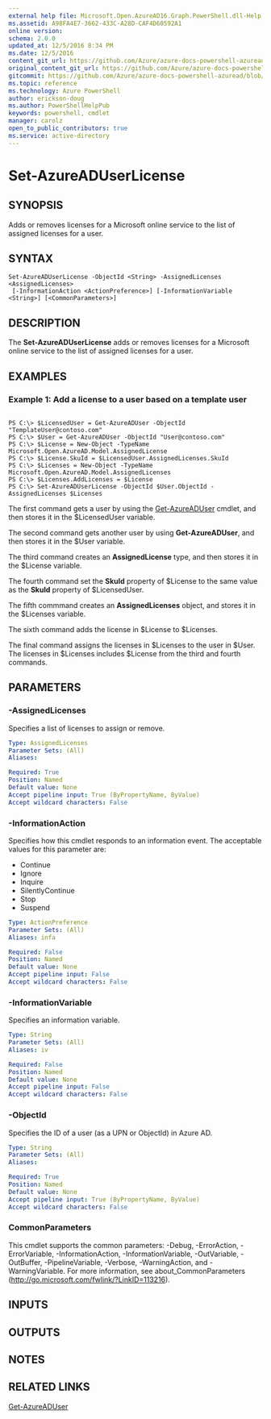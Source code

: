 ```yaml
---
external help file: Microsoft.Open.AzureAD16.Graph.PowerShell.dll-Help.xml
ms.assetid: A98FA4E7-3662-433C-A28D-CAF4D60592A1
online version: 
schema: 2.0.0
updated_at: 12/5/2016 8:34 PM
ms.date: 12/5/2016
content_git_url: https://github.com/Azure/azure-docs-powershell-azuread/blob/live/Azure%20AD%20Cmdlets/AzureAD/v2/Set-AzureADUserLicense.md
original_content_git_url: https://github.com/Azure/azure-docs-powershell-azuread/blob/live/Azure%20AD%20Cmdlets/AzureAD/v2/Set-AzureADUserLicense.md
gitcommit: https://github.com/Azure/azure-docs-powershell-azuread/blob/a3f4eb41072cf1506c8f82aa100e942b0830fc23/Azure%20AD%20Cmdlets/AzureAD/v2/Set-AzureADUserLicense.md
ms.topic: reference
ms.technology: Azure PowerShell
author: erickson-doug
ms.author: PowerShellHelpPub
keywords: powershell, cmdlet
manager: carolz
open_to_public_contributors: true
ms.service: active-directory
---
```


# Set-AzureADUserLicense

## SYNOPSIS
Adds or removes licenses for a Microsoft online service to the list of assigned licenses for a user.

## SYNTAX

```
Set-AzureADUserLicense -ObjectId <String> -AssignedLicenses <AssignedLicenses>
 [-InformationAction <ActionPreference>] [-InformationVariable <String>] [<CommonParameters>]
```

## DESCRIPTION
The **Set-AzureADUserLicense** adds or removes licenses for a Microsoft online service to the list of assigned licenses for a user.

## EXAMPLES

### Example 1: Add a license to a user based on a template user
```

PS C:\> $LicensedUser = Get-AzureADUser -ObjectId "TemplateUser@contoso.com"  
PS C:\> $User = Get-AzureADUser -ObjectId "User@contoso.com"  
PS C:\> $License = New-Object -TypeName Microsoft.Open.AzureAD.Model.AssignedLicense 
PS C:\> $License.SkuId = $LicensedUser.AssignedLicenses.SkuId 
PS C:\> $Licenses = New-Object -TypeName Microsoft.Open.AzureAD.Model.AssignedLicenses 
PS C:\> $Licenses.AddLicenses = $License 
PS C:\> Set-AzureADUserLicense -ObjectId $User.ObjectId -AssignedLicenses $Licenses
```

The first command gets a user by using the [Get-AzureADUser](./Get-AzureADUser.md) cmdlet, and then stores it in the $LicensedUser variable.

The second command gets another user by using **Get-AzureADUser**, and then stores it in the $User variable.

The third command creates an **AssignedLicense** type, and then stores it in the $License variable.

The fourth command set the **SkuId** property of $License to the same value as the **SkuId** property of $LicensedUser.

The fifth commmand creates an **AssignedLicenses** object, and stores it in the $Licenses variable.

The sixth command adds the license in $License to $Licenses.

The final command assigns the licenses in $Licenses to the user in $User.
The licenses in $Licenses includes $License from the third and fourth commands.

## PARAMETERS

### -AssignedLicenses
Specifies a list of licenses to assign or remove.

```yaml
Type: AssignedLicenses
Parameter Sets: (All)
Aliases: 

Required: True
Position: Named
Default value: None
Accept pipeline input: True (ByPropertyName, ByValue)
Accept wildcard characters: False
```

### -InformationAction
Specifies how this cmdlet responds to an information event. The acceptable values for this parameter are:

- Continue
- Ignore
- Inquire
- SilentlyContinue
- Stop
- Suspend

```yaml
Type: ActionPreference
Parameter Sets: (All)
Aliases: infa

Required: False
Position: Named
Default value: None
Accept pipeline input: False
Accept wildcard characters: False
```

### -InformationVariable
Specifies an information variable.

```yaml
Type: String
Parameter Sets: (All)
Aliases: iv

Required: False
Position: Named
Default value: None
Accept pipeline input: False
Accept wildcard characters: False
```

### -ObjectId
Specifies the ID of a user (as a UPN or ObjectId) in Azure AD. 

```yaml
Type: String
Parameter Sets: (All)
Aliases: 

Required: True
Position: Named
Default value: None
Accept pipeline input: True (ByPropertyName, ByValue)
Accept wildcard characters: False
```

### CommonParameters
This cmdlet supports the common parameters: -Debug, -ErrorAction, -ErrorVariable, -InformationAction, -InformationVariable, -OutVariable, -OutBuffer, -PipelineVariable, -Verbose, -WarningAction, and -WarningVariable. For more information, see about_CommonParameters (http://go.microsoft.com/fwlink/?LinkID=113216).

## INPUTS

## OUTPUTS

## NOTES

## RELATED LINKS

[Get-AzureADUser](xref:AzureAD/v2/Get-AzureADUser.md) 
